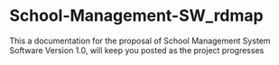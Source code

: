# School-Management-SW_rdmap
This a documentation  for the proposal of School Management System Software Version 1.0, will keep you posted as the project progresses 
